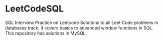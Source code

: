 # LeetCodeSQL
SQL Interview Practice on Leetcode
Solutions to all Leet Code problems in databases track. It covers basics to advanced window functions in SQL. This repository has solutions in MySQL.
